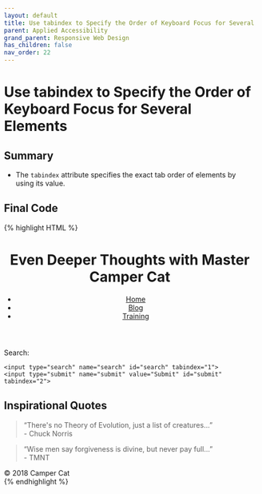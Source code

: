 ```yaml
---
layout: default
title: Use tabindex to Specify the Order of Keyboard Focus for Several Elements
parent: Applied Accessibility
grand_parent: Responsive Web Design
has_children: false
nav_order: 22
---
```

# Use tabindex to Specify the Order of Keyboard Focus for Several Elements
## Summary
- The `tabindex` attribute specifies the exact tab order of elements by using its value.

## Final Code

{% highlight HTML %}
<body>
  <div tabindex="1" class="overlay"></div>
  <header>
    <h1>Even Deeper Thoughts with Master Camper Cat</h1>
    <nav>
      <ul>
        <li><a href="">Home</a></li>
        <li><a href="">Blog</a></li>
        <li><a href="">Training</a></li>
      </ul>
    </nav>
  </header>
  <form>
    <label for="search">Search:</label>


    <input type="search" name="search" id="search" tabindex="1">
    <input type="submit" name="submit" value="Submit" id="submit" tabindex="2">


  </form>
  <h2>Inspirational Quotes</h2>
  <blockquote>
    <p>&ldquo;There's no Theory of Evolution, just a list of creatures...&rdquo;<br>
    - Chuck Norris</p>
  </blockquote>
  <blockquote>
    <p>&ldquo;Wise men say forgiveness is divine, but never pay full...&rdquo;<br>
    - TMNT</p>
  </blockquote>
  <footer>&copy; 2018 Camper Cat</footer>
</body>
<style>
  body {
    height: 100%;
    margin: 0 !important;
    padding: 8px;
  }
  .overlay {
    margin: -8px;
    position: absolute;
    width: 100%;
    height: 100%;
  }
</style>
{% endhighlight %}